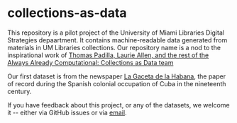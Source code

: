 # collections-as-data
This repository is a pilot project of the University of Miami Libraries Digital Strategies depaartment. It contains machine-readable data generated from materials in UM Libraries collections. Our repository name is a nod to the inspirational work of [Thomas Padilla, Laurie Allen, and the rest of the Always Already Computational: Collections as Data team](https://collectionsasdata.github.io/team/)

Our first dataset is from the newspaper [La Gaceta de la Habana](http://merrick.library.miami.edu/cubanHeritage/cubanlaw/lagaceta.php), the paper of record during the Spanish colonial occupation of Cuba in the nineteenth century.

If you have feedback about this project, or any of the datasets, we welcome it -- either via GitHub issues or via [email](mailto:p.morgan@miami.edu).
